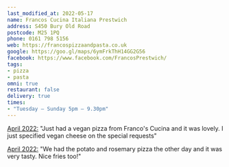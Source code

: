 ```yaml
---
last_modified_at: 2022-05-17
name: Francos Cucina Italiana Prestwich
address: S450 Bury Old Road
postcode: M25 1PQ
phone: 0161 798 5156
web: https://francospizzaandpasta.co.uk
google: https://goo.gl/maps/6ymFrkThH14GG2G56
facebook: https://www.facebook.com/FrancosPrestwich/
tags:
- pizza
- pasta
omni: true
restaurant: false
delivery: true
times:
- "Tuesday – Sunday 5pm – 9.30pm"
---
```


[April 2022:](https://www.facebook.com/groups/veganprestwich/posts/1635346520176091) "Just had a vegan pizza from Franco's Cucina and it was lovely. I just specified vegan cheese on the special requests"

[April 2022:](https://www.facebook.com/groups/veganprestwich/posts/1635346520176091/?comment_id=1637502756627134) "We had the potato and rosemary pizza the other day and it was very tasty. Nice fries too!"